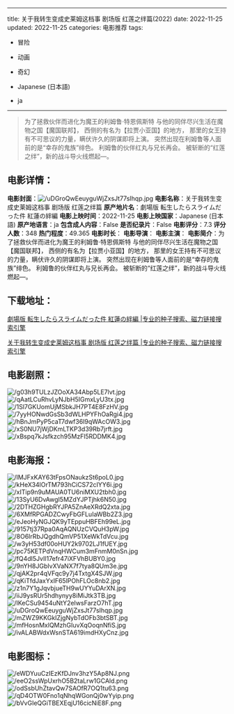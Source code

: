 
---
title: 关于我转生变成史莱姆这档事 剧场版 红莲之绊篇(2022)
date: 2022-11-25
updated: 2022-11-25
categories: 电影推荐
tags:
- 冒险
- 动画
- 奇幻

- Japanese (日本語)
- ja
---


> 为了拯救伙伴而进化为魔王的利姆鲁·特恩佩斯特  与他的同伴尽兴生活在魔物之国【魔国联邦】，  西侧的有名为【拉贾小亚国】的地方，  那里的女王持有不可思议的力量，瞒伏许久的阴谋即将上演。  突然出现在利姆鲁等人面前的是“幸存的鬼族”绯色。  利姆鲁的伙伴红丸与兄长再会。  被斩断的“红莲之绊”，新的战斗导火线燃起―。

## **电影详情**：

**电影封面**：<img src="https://image.tmdb.org/t/p/w200/uDGroQwEeuyguWjZxsJt77sIhqp.jpg" alt="/uDGroQwEeuyguWjZxsJt77sIhqp.jpg" title="/uDGroQwEeuyguWjZxsJt77sIhqp.jpg">
**电影名称**：关于我转生变成史莱姆这档事 剧场版 红莲之绊篇
**原产地片名**：劇場版 転生したらスライムだった件 紅蓮の絆編
**电影上映时间**：2022-11-25
**电影上映国家**：Japanese (日本語)
**原产地语言**：ja
**包含成人内容**：False
**是否纪录片**：False
**电影评分**：7.3
**评分人数**：348
**热门程度**：49.365
**电影时长**：
**电影导演**：
**电影主演**：
**电影简介**：为了拯救伙伴而进化为魔王的利姆鲁·特恩佩斯特  与他的同伴尽兴生活在魔物之国【魔国联邦】，  西侧的有名为【拉贾小亚国】的地方，  那里的女王持有不可思议的力量，瞒伏许久的阴谋即将上演。  突然出现在利姆鲁等人面前的是“幸存的鬼族”绯色。  利姆鲁的伙伴红丸与兄长再会。  被斩断的“红莲之绊”，新的战斗导火线燃起―。

## **下载地址**：
[劇場版 転生したらスライムだった件 紅蓮の絆編 |专业的种子搜索、磁力链接搜索引擎](https://movie.amd794.com:2083/?search=%E5%8A%87%E5%A0%B4%E7%89%88%20%E8%BB%A2%E7%94%9F%E3%81%97%E3%81%9F%E3%82%89%E3%82%B9%E3%83%A9%E3%82%A4%E3%83%A0%E3%81%A0%E3%81%A3%E3%81%9F%E4%BB%B6%20%E7%B4%85%E8%93%AE%E3%81%AE%E7%B5%86%E7%B7%A8&ordering=&mode=match_phrase&page_size=10&page=1)

[关于我转生变成史莱姆这档事 剧场版 红莲之绊篇 |专业的种子搜索、磁力链接搜索引擎](https://movie.amd794.com:2083/?search=%E5%85%B3%E4%BA%8E%E6%88%91%E8%BD%AC%E7%94%9F%E5%8F%98%E6%88%90%E5%8F%B2%E8%8E%B1%E5%A7%86%E8%BF%99%E6%A1%A3%E4%BA%8B%20%E5%89%A7%E5%9C%BA%E7%89%88%20%E7%BA%A2%E8%8E%B2%E4%B9%8B%E7%BB%8A%E7%AF%87&ordering=&mode=match_phrase&page_size=10&page=1)
 

## **电影剧照**：
<img src="https://image.tmdb.org/t/p/original/g03h9TULzJZOoXA34Abp5LE7lvt.jpg" alt="/g03h9TULzJZOoXA34Abp5LE7lvt.jpg" title="/g03h9TULzJZOoXA34Abp5LE7lvt.jpg"><img src="https://image.tmdb.org/t/p/original/qAatLCuRhvLyNJbH5IGmxLyU3tx.jpg" alt="/qAatLCuRhvLyNJbH5IGmxLyU3tx.jpg" title="/qAatLCuRhvLyNJbH5IGmxLyU3tx.jpg"><img src="https://image.tmdb.org/t/p/original/1Sl7GKUomUjMSbkJH7PT4E8FzHV.jpg" alt="/1Sl7GKUomUjMSbkJH7PT4E8FzHV.jpg" title="/1Sl7GKUomUjMSbkJH7PT4E8FzHV.jpg"><img src="https://image.tmdb.org/t/p/original/7yyHONwdGsSb3dWLHPYFhOaRgi4.jpg" alt="/7yyHONwdGsSb3dWLHPYFhOaRgi4.jpg" title="/7yyHONwdGsSb3dWLHPYFhOaRgi4.jpg"><img src="https://image.tmdb.org/t/p/original/hBnJmPyP5caT7dwf36I9qWAcOW3.jpg" alt="/hBnJmPyP5caT7dwf36I9qWAcOW3.jpg" title="/hBnJmPyP5caT7dwf36I9qWAcOW3.jpg"><img src="https://image.tmdb.org/t/p/original/xS0NU7jWjDKmLTKP3d39Rb7jrft.jpg" alt="/xS0NU7jWjDKmLTKP3d39Rb7jrft.jpg" title="/xS0NU7jWjDKmLTKP3d39Rb7jrft.jpg"><img src="https://image.tmdb.org/t/p/original/xBspq7kJsfkzch95MzFl5RDDMK4.jpg" alt="/xBspq7kJsfkzch95MzFl5RDDMK4.jpg" title="/xBspq7kJsfkzch95MzFl5RDDMK4.jpg">

## **电影海报**：
<img src="https://image.tmdb.org/t/p/original/lMJFxKAY63tFpsONaukzSt6poL0.jpg" alt="/lMJFxKAY63tFpsONaukzSt6poL0.jpg" title="/lMJFxKAY63tFpsONaukzSt6poL0.jpg"><img src="https://image.tmdb.org/t/p/original/kHeX34lOrTM793hCiCS72cIYY6i.jpg" alt="/kHeX34lOrTM793hCiCS72cIYY6i.jpg" title="/kHeX34lOrTM793hCiCS72cIYY6i.jpg"><img src="https://image.tmdb.org/t/p/original/xITip9n9uMAUA0TU6niMXU2tbh0.jpg" alt="/xITip9n9uMAUA0TU6niMXU2tbh0.jpg" title="/xITip9n9uMAUA0TU6niMXU2tbh0.jpg"><img src="https://image.tmdb.org/t/p/original/13SyU6DvAwgI5MZdYJPTjhk6N50.jpg" alt="/13SyU6DvAwgI5MZdYJPTjhk6N50.jpg" title="/13SyU6DvAwgI5MZdYJPTjhk6N50.jpg"><img src="https://image.tmdb.org/t/p/original/2DTHZGHgbRYJPA5ZnAeXRdQ2xta.jpg" alt="/2DTHZGHgbRYJPA5ZnAeXRdQ2xta.jpg" title="/2DTHZGHgbRYJPA5ZnAeXRdQ2xta.jpg"><img src="https://image.tmdb.org/t/p/original/6XMfRPGADZCwyFbGFLuIaWBb2Z3.jpg" alt="/6XMfRPGADZCwyFbGFLuIaWBb2Z3.jpg" title="/6XMfRPGADZCwyFbGFLuIaWBb2Z3.jpg"><img src="https://image.tmdb.org/t/p/original/eJeoHyNGJQK9yTEppuHBFEh99eL.jpg" alt="/eJeoHyNGJQK9yTEppuHBFEh99eL.jpg" title="/eJeoHyNGJQK9yTEppuHBFEh99eL.jpg"><img src="https://image.tmdb.org/t/p/original/9157tj37Rpa0AqAQNUzCVQuH3pW.jpg" alt="/9157tj37Rpa0AqAQNUzCVQuH3pW.jpg" title="/9157tj37Rpa0AqAQNUzCVQuH3pW.jpg"><img src="https://image.tmdb.org/t/p/original/8O6lrRbJQgdhQmVP51XeWkTdVcu.jpg" alt="/8O6lrRbJQgdhQmVP51XeWkTdVcu.jpg" title="/8O6lrRbJQgdhQmVP51XeWkTdVcu.jpg"><img src="https://image.tmdb.org/t/p/original/w3yH53df00oHUY2k9702LJ1fUEY.jpg" alt="/w3yH53df00oHUY2k9702LJ1fUEY.jpg" title="/w3yH53df00oHUY2k9702LJ1fUEY.jpg"><img src="https://image.tmdb.org/t/p/original/pc75KETPdVnqHWCum3mFnmM0nSn.jpg" alt="/pc75KETPdVnqHWCum3mFnmM0nSn.jpg" title="/pc75KETPdVnqHWCum3mFnmM0nSn.jpg"><img src="https://image.tmdb.org/t/p/original/fQ4dI5JvIl17efr47iXFVhBUBY0.jpg" alt="/fQ4dI5JvIl17efr47iXFVhBUBY0.jpg" title="/fQ4dI5JvIl17efr47iXFVhBUBY0.jpg"><img src="https://image.tmdb.org/t/p/original/9nYH8JGbIvXVaNX7f7tya8QUm3e.jpg" alt="/9nYH8JGbIvXVaNX7f7tya8QUm3e.jpg" title="/9nYH8JGbIvXVaNX7f7tya8QUm3e.jpg"><img src="https://image.tmdb.org/t/p/original/qjAK2pr4qVFqc9y7j4TxtgX4SJW.jpg" alt="/qjAK2pr4qVFqc9y7j4TxtgX4SJW.jpg" title="/qjAK2pr4qVFqc9y7j4TxtgX4SJW.jpg"><img src="https://image.tmdb.org/t/p/original/qKiTfdJaxYxIF65lPOhFLOc8nb2.jpg" alt="/qKiTfdJaxYxIF65lPOhFLOc8nb2.jpg" title="/qKiTfdJaxYxIF65lPOhFLOc8nb2.jpg"><img src="https://image.tmdb.org/t/p/original/z1n7Y1gJqvbjueTH9wUYYuDArXN.jpg" alt="/z1n7Y1gJqvbjueTH9wUYYuDArXN.jpg" title="/z1n7Y1gJqvbjueTH9wUYYuDArXN.jpg"><img src="https://image.tmdb.org/t/p/original/iiJ9ysRUr5hdhynyy8iMiJtk3TB.jpg" alt="/iiJ9ysRUr5hdhynyy8iMiJtk3TB.jpg" title="/iiJ9ysRUr5hdhynyy8iMiJtk3TB.jpg"><img src="https://image.tmdb.org/t/p/original/lKeCSu9454uNtY2eIwsFarzO7hT.jpg" alt="/lKeCSu9454uNtY2eIwsFarzO7hT.jpg" title="/lKeCSu9454uNtY2eIwsFarzO7hT.jpg"><img src="https://image.tmdb.org/t/p/original/uDGroQwEeuyguWjZxsJt77sIhqp.jpg" alt="/uDGroQwEeuyguWjZxsJt77sIhqp.jpg" title="/uDGroQwEeuyguWjZxsJt77sIhqp.jpg"><img src="https://image.tmdb.org/t/p/original/mZWZ9KKGkIZjgNybTdOFb3btSBT.jpg" alt="/mZWZ9KKGkIZjgNybTdOFb3btSBT.jpg" title="/mZWZ9KKGkIZjgNybTdOFb3btSBT.jpg"><img src="https://image.tmdb.org/t/p/original/mfHosnMxlQMzhGIuvXqOoqnNfiS.jpg" alt="/mfHosnMxlQMzhGIuvXqOoqnNfiS.jpg" title="/mfHosnMxlQMzhGIuvXqOoqnNfiS.jpg"><img src="https://image.tmdb.org/t/p/original/ivALABWdxWsnSTA619imdHXyCnz.jpg" alt="/ivALABWdxWsnSTA619imdHXyCnz.jpg" title="/ivALABWdxWsnSTA619imdHXyCnz.jpg">

## **电影图标**：
<img src="https://image.tmdb.org/t/p/original/eWDYuuCzIEzKfDJnv3hzY5Ap8NJ.png" alt="/eWDYuuCzIEzKfDJnv3hzY5Ap8NJ.png" title="/eWDYuuCzIEzKfDJnv3hzY5Ap8NJ.png"><img src="https://image.tmdb.org/t/p/original/eeO2ssWpUxrhO5B2taLrw1GCAld.png" alt="/eeO2ssWpUxrhO5B2taLrw1GCAld.png" title="/eeO2ssWpUxrhO5B2taLrw1GCAld.png"><img src="https://image.tmdb.org/t/p/original/odSsbUhZtavQw7SAOfR7OQ1tu63.png" alt="/odSsbUhZtavQw7SAOfR7OQ1tu63.png" title="/odSsbUhZtavQw7SAOfR7OQ1tu63.png"><img src="https://image.tmdb.org/t/p/original/qD4OTW0Fno1qNhqWGonQj0wYyip.png" alt="/qD4OTW0Fno1qNhqWGonQj0wYyip.png" title="/qD4OTW0Fno1qNhqWGonQj0wYyip.png"><img src="https://image.tmdb.org/t/p/original/bVvGIeQGiTBEXEqjU16cicNiE8F.png" alt="/bVvGIeQGiTBEXEqjU16cicNiE8F.png" title="/bVvGIeQGiTBEXEqjU16cicNiE8F.png">
